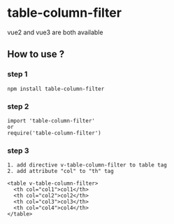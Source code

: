 # table-column-filter

vue2 and vue3 are both available

## How to use ?
### step 1
```
npm install table-column-filter
```

### step 2
```
import 'table-column-filter'
or
require('table-column-filter')
```

### step 3
```
1. add directive v-table-column-filter to table tag
2. add attribute "col" to "th" tag

<table v-table-column-filter>
  <th col="col1">col1</th>
  <th col="col2">col2</th>
  <th col="col3">col3</th>
  <th col="col4">col4</th>
</table>
```

